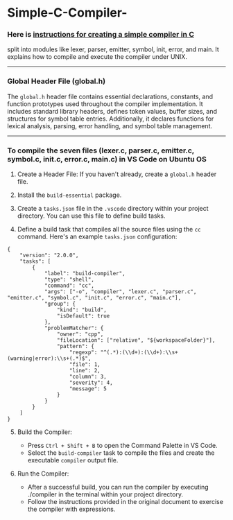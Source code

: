 # Simple-C-Compiler-

### Here is [instructions for creating a simple compiler in C](https://drive.google.com/file/d/1MqXruiM849l0Eix4f5jot6pyy-fcVgOs/view?usp=sharing)
 split into modules like lexer, parser, emitter, symbol, init, error, and main. It explains how to compile and execute the compiler under UNIX.

---

### Global Header File (global.h)

The `global.h` header file contains essential declarations, constants, and function prototypes used throughout the compiler implementation. It includes standard library headers, defines token values, buffer sizes, and structures for symbol table entries. Additionally, it declares functions for lexical analysis, parsing, error handling, and symbol table management.

---
### To compile the seven files (lexer.c, parser.c, emitter.c, symbol.c, init.c, error.c, main.c) in VS Code on Ubuntu OS
1. Create a Header File: If you haven't already, create a `global.h` header file.

2. Install the `build-essential` package.

3. Create a `tasks.json` file in the `.vscode` directory within your project directory. You can use this file to define build tasks.

4. Define a build task that compiles all the source files using the `cc` command. Here's an example `tasks.json` configuration:
```
{
    "version": "2.0.0",
    "tasks": [
        {
            "label": "build-compiler",
            "type": "shell",
            "command": "cc",
            "args": ["-o", "compiler", "lexer.c", "parser.c", "emitter.c", "symbol.c", "init.c", "error.c", "main.c"],
            "group": {
                "kind": "build",
                "isDefault": true
            },
            "problemMatcher": {
                "owner": "cpp",
                "fileLocation": ["relative", "${workspaceFolder}"],
                "pattern": {
                    "regexp": "^(.*):(\\d+):(\\d+):\\s+(warning|error):\\s+(.*)$",
                    "file": 1,
                    "line": 2,
                    "column": 3,
                    "severity": 4,
                    "message": 5
                }
            }
        }
    ]
}

```
5. Build the Compiler: 
    - Press `Ctrl + Shift + B` to open the Command Palette in VS Code.
    - Select the `build-compiler` task to compile the files and create the executable `compiler` output file.

6. Run the Compiler:

    - After a successful build, you can run the compiler by executing ./compiler in the terminal within your project directory.
    - Follow the instructions provided in the original document to exercise the compiler with expressions.
    